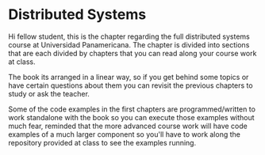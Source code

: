 # Distributed Systems

Hi fellow student, this is the chapter regarding the full distributed systems course at Universidad Panamericana.
The chapter is divided into sections that are each divided by chapters that you can read along your course work at class.

The book its arranged in a linear way, so if you get behind some topics or have certain questions about them you can revisit
the previous chapters to study or ask the teacher.

Some of the code examples in the first chapters are programmed/written to work standalone with the book so you can execute
those examples without much fear, reminded that the more advanced course work will have code examples of a much larger component
so you'll have to work along the repository provided at class to see the examples running.
